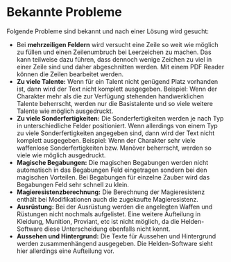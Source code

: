 # Bekannte Probleme

Folgende Probleme sind bekannt und nach einer Lösung wird gesucht: 

* Bei **mehrzeiligen Feldern** wird versucht eine Zeile so weit wie möglich zu füllen und einen Zeilenumbruch bei Leerzeichen zu machen. 
  Das kann teilweise dazu führen, dass dennoch wenige Zeichen zu viel in einer Zeile sind und daher abgeschnitten werden. 
  Mit einem PDF Reader können die Zeilen bearbeitet werden.
* **Zu viele Talente:**
  Wenn für ein Talent nicht genügend Platz vorhanden ist, dann wird der Text nicht komplett ausgegeben. 
  Beispiel: Wenn der Charakter mehr als die zur Verfügung stehenden handwerklichen Talente beherrscht, 
  werden nur die Basistalente und so viele weitere Talente wie möglich ausgedruckt.
* **Zu viele Sonderfertigkeiten:**
  Die Sonderfertigkeiten werden je nach Typ in unterschiedliche Felder positioniert. 
  Wenn allerdings von einem Typ zu viele Sonderfertigkeiten angegeben sind, dann wird der Text nicht komplett ausgegeben. 
  Beispiel: Wenn der Charakter sehr viele waffenlose Sonderfertigkeiten bzw. Manöver beherrscht, werden so viele wie möglich ausgedruckt.
* **Magische Begabungen:**
  Die magischen Begabungen werden nicht automatisch in das Begabungen Feld eingetragen sondern bei den magischen Vorteilen. 
  Bei Begabungen für einzelne Zauber wird das Begabungen Feld sehr schnell zu klein. 
* **Magieresistenzberechnung:**
  Die Berechnung der Magieresistenz enthält bei Modifikationen auch die zugekaufte Magieresistenz. 
* **Ausrüstung:**
  Bei der Ausrüstung werden die angelegten Waffen und Rüstungen nicht nochmals aufgelistet. 
  Eine weitere Aufteilung in Kleidung, Munition, Proviant, etc ist nicht möglich, da die Helden-Software diese Unterscheidung ebenfalls nicht kennt. 
* **Aussehen und Hintergrund:**
  Die Texte für Aussehen und Hintergrund werden zusammenhängend ausgegeben. Die Helden-Software sieht hier allerdings eine Aufteilung vor. 
